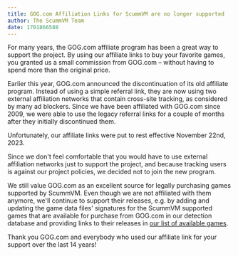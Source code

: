 ```yaml
---
title: GOG.com Affiliation Links for ScummVM are no longer supported
author: The ScummVM Team
date: 1701866588
---
```


For many years, the GOG.com affiliate program has been a great way to support the project. By using our affiliate links to buy your favorite games, you granted us a small commission from GOG.com – without having to spend more than the original price.

Earlier this year, GOG.com announced the discontinuation of its old affiliate program. Instead of using a simple referral link, they are now using two external affiliation networks that contain cross-site tracking, as considered by many ad blockers. Since we have been affiliated with GOG.com since 2009, we were able to use the legacy referral links for a couple of months after they initially discontinued them.

Unfortunately, our affiliate links were put to rest effective November 22nd, 2023.

Since we don't feel comfortable that you would have to use external affiliation networks just to support the project, and because tracking users is against our project policies, we decided not to join the new program.

We still value GOG.com as an excellent source for legally purchasing games supported by ScummVM. Even though we are not affiliated with them anymore, we'll continue to support their releases, e.g. by adding and updating the game data files' signatures for the ScummVM supported games that are available for purchase from GOG.com in our detection database and providing links to their releases in [our list of available games](https://wiki.scummvm.org/index.php?title=Where_to_get_the_games).

Thank you GOG.com and everybody who used our affiliate link for your support over the last 14 years!
